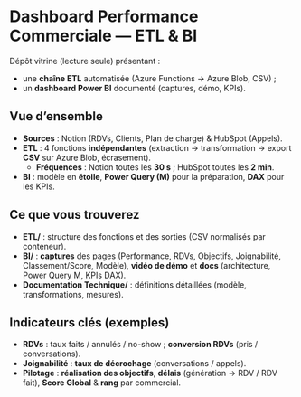 # Dashboard Performance Commerciale — ETL & BI

Dépôt vitrine (lecture seule) présentant :
- une **chaîne ETL** automatisée (Azure Functions → Azure Blob, CSV) ;
- un **dashboard Power BI** documenté (captures, démo, KPIs).

## Vue d’ensemble
- **Sources** : Notion (RDVs, Clients, Plan de charge) & HubSpot (Appels).
- **ETL** : 4 fonctions **indépendantes** (extraction → transformation → export **CSV** sur Azure Blob, écrasement).
  - **Fréquences** : Notion toutes les **30 s** ; HubSpot toutes les **2 min**.
- **BI** : modèle en **étoile**, **Power Query (M)** pour la préparation, **DAX** pour les KPIs.

## Ce que vous trouverez
- **ETL/** : structure des fonctions et des sorties (CSV normalisés par conteneur).
- **BI/** : **captures** des pages (Performance, RDVs, Objectifs, Joignabilité, Classement/Score, Modèle), **vidéo de démo** et **docs** (architecture, Power Query M, KPIs DAX).
- **Documentation Technique/** : définitions détaillées (modèle, transformations, mesures).

## Indicateurs clés (exemples)
- **RDVs** : taux faits / annulés / no-show ; **conversion RDVs** (pris / conversations).
- **Joignabilité** : **taux de décrochage** (conversations / appels).
- **Pilotage** : **réalisation des objectifs**, **délais** (génération → RDV / RDV fait), **Score Global** & **rang** par commercial.

